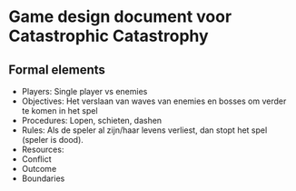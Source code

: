 # Game design document voor Catastrophic Catastrophy

## Formal elements
- Players: Single player vs enemies
- Objectives: Het verslaan van waves van enemies en bosses om verder te komen in het spel
- Procedures: Lopen, schieten, dashen
- Rules: Als de speler al zijn/haar levens verliest, dan stopt het spel (speler is dood).
- Resources: 
- Conflict
- Outcome
- Boundaries
